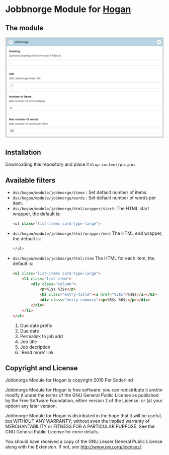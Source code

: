 # Jobbnorge Module for [Hogan](https://github.com/dekodeinteraktiv/hogan-core)

## The module

<img src="assets/dss-hogan-jobbnorge.png">

## Installation
Downloading this repository and place it in `wp-content/plugins`

## Available filters
- `dss/hogan/module/jobbnorge/items` : Set default number of items.
- `dss/hogan/module/jobbnorge/words` : Set default number of words per item.
- `dss/hogan/module/jobbnorge/html/wrapper/start`: The HTML start wrapper, the default is:
	```php
	<ul class="list-items card-type-large">
	```
- `dss/hogan/module/jobbnorge/html/wrapper/end`: The HTML end wrapper, the default is:
	```php
	</ul>
	```
- `dss/hogan/module/jobbnorge/html/item` The HTML for each item, the default is:
	```html
	<ul class="list-items card-type-large">
		<li class="list-item">
			<div class="column">
				<p>%1$s %2$s</p>
				<h3 class="entry-title"><a href="%3$s">%4$s</a></h3>
				<div class="entry-summary"><p>%5$s %6$s</p></div>
			</div>
		</li>
	</ul>
	```
	1. Due date prefix
	2. Due date
	3. Permalink to job add
	4. Job title
	5. Job decription
	6. 'Read more' link


## Copyright and License

Jobbnorge Module for Hogan is copyright 2019 Per Soderlind

Jobbnorge Module for Hogan is free software: you can redistribute it and/or modify it under the terms of the GNU General Public License as published by the Free Software Foundation, either version 2 of the License, or (at your option) any later version.

Jobbnorge Module for Hogan is distributed in the hope that it will be useful, but WITHOUT ANY WARRANTY; without even the implied warranty of MERCHANTABILITY or FITNESS FOR A PARTICULAR PURPOSE. See the GNU General Public License for more details.

You should have received a copy of the GNU Lesser General Public License along with the Extension. If not, see http://www.gnu.org/licenses/.



